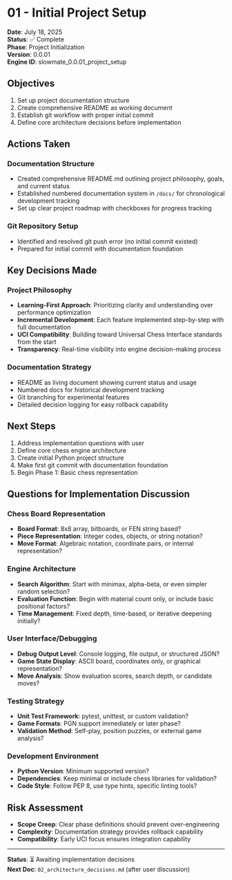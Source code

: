 # 01 - Initial Project Setup

**Date**: July 18, 2025  
**Status**: ✅ Complete  
**Phase**: Project Initialization  
**Version**: 0.0.01  
**Engine ID**: slowmate_0.0.01_project_setup  

## Objectives
1. Set up project documentation structure
2. Create comprehensive README as working document
3. Establish git workflow with proper initial commit
4. Define core architecture decisions before implementation

## Actions Taken

### Documentation Structure
- Created comprehensive README.md outlining project philosophy, goals, and current status
- Established numbered documentation system in `/docs/` for chronological development tracking
- Set up clear project roadmap with checkboxes for progress tracking

### Git Repository Setup
- Identified and resolved git push error (no initial commit existed)
- Prepared for initial commit with documentation foundation

## Key Decisions Made

### Project Philosophy
- **Learning-First Approach**: Prioritizing clarity and understanding over performance optimization
- **Incremental Development**: Each feature implemented step-by-step with full documentation
- **UCI Compatibility**: Building toward Universal Chess Interface standards from the start
- **Transparency**: Real-time visibility into engine decision-making process

### Documentation Strategy
- README as living document showing current status and usage
- Numbered docs for historical development tracking
- Git branching for experimental features
- Detailed decision logging for easy rollback capability

## Next Steps
1. Address implementation questions with user
2. Define core chess engine architecture
3. Create initial Python project structure
4. Make first git commit with documentation foundation
5. Begin Phase 1: Basic chess representation

## Questions for Implementation Discussion

### Chess Board Representation
- **Board Format**: 8x8 array, bitboards, or FEN string based?
- **Piece Representation**: Integer codes, objects, or string notation?
- **Move Format**: Algebraic notation, coordinate pairs, or internal representation?

### Engine Architecture
- **Search Algorithm**: Start with minimax, alpha-beta, or even simpler random selection?
- **Evaluation Function**: Begin with material count only, or include basic positional factors?
- **Time Management**: Fixed depth, time-based, or iterative deepening initially?

### User Interface/Debugging
- **Debug Output Level**: Console logging, file output, or structured JSON?
- **Game State Display**: ASCII board, coordinates only, or graphical representation?
- **Move Analysis**: Show evaluation scores, search depth, or candidate moves?

### Testing Strategy
- **Unit Test Framework**: pytest, unittest, or custom validation?
- **Game Formats**: PGN support immediately or later phase?
- **Validation Method**: Self-play, position puzzles, or external game analysis?

### Development Environment
- **Python Version**: Minimum supported version?
- **Dependencies**: Keep minimal or include chess libraries for validation?
- **Code Style**: Follow PEP 8, use type hints, specific linting tools?

## Risk Assessment
- **Scope Creep**: Clear phase definitions should prevent over-engineering
- **Complexity**: Documentation strategy provides rollback capability
- **Compatibility**: Early UCI focus ensures integration capability

---

**Status**: ⏳ Awaiting implementation decisions  
**Next Doc**: `02_architecture_decisions.md` (after user discussion)
